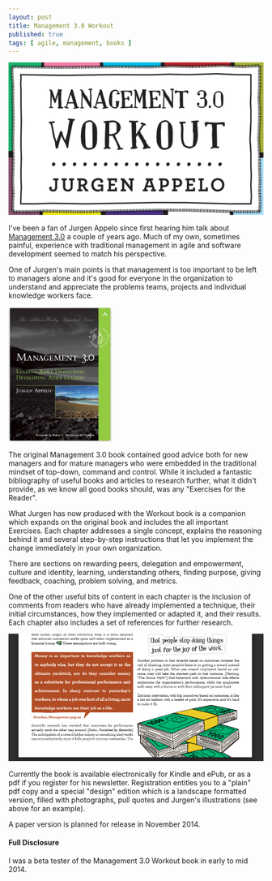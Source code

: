 ```yaml
---
layout: post
title: Management 3.0 Workout
published: true
tags: [ agile, management, books ]
---
```


![cover](/img/posts/management-30-workout/management-30-workout.png)

I've been a fan of Jurgen Appelo since first hearing him talk about [Management 3.0](http://www.management30.com/)
a couple of years ago. Much of my own, sometimes painful, experience with 
traditional management in agile and software development seemed to match 
his perspective.  

One of Jurgen's main points is that management is too important to be left to 
managers alone and it's good for everyone in the organization to understand and appreciate 
the problems teams, projects and individual knowledge workers face.

![original](/img/posts/management-30-workout/management-30.png)

The original Management 3.0 book contained good advice both for new managers 
and for mature managers who were embedded in the traditional mindset of top-down, 
command and control. While it included a fantastic bibliography of useful books 
and articles to research further, what it didn't provide, as we know all 
good books should, was any "Exercises for the Reader".  

What Jurgen has now produced with the Workout book is a companion which expands 
on the original book and includes the all important Exercises. Each chapter addresses 
a single concept, explains the reasoning behind it and several step-by-step 
instructions that let you implement the change immediately in your own organization.

There are sections on rewarding peers, delegation and empowerment, culture and 
identity, learning, understanding others, finding purpose, giving feedback, coaching,
problem solving, and metrics.

One of the other useful bits of content in each chapter is the inclusion of 
comments from readers who have already implemented a technique, their initial 
circumstances, how they implemented or adapted it, and their results. Each 
chapter also includes a set of references for further research.

![design edition](/img/posts/management-30-workout/design-edition.png)

Currently the book is available electronically for Kindle and ePub, or as a 
pdf if you register for his newsletter. Registration entitles you to a "plain" 
pdf copy and a special "design" edition which is a landscape formatted 
version, filled with photographs, pull quotes and Jurgen's illustrations 
(see above for an example). 

A paper version is planned for release in November 2014.

<div class="alert alert-info">
<h4>Full Disclosure</h4>
I was a beta tester of the Management 3.0 Workout book in early to mid 2014.
</div>
